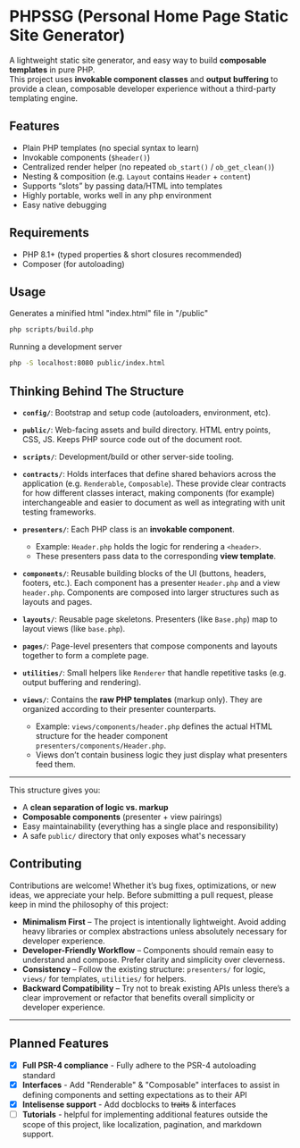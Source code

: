 # PHPSSG (Personal Home Page Static Site Generator)

A lightweight static site generator, and easy way to build **composable templates** in pure PHP.  
This project uses **invokable component classes** and **output buffering** to provide a clean, composable developer experience without a third-party templating engine.

## Features

- Plain PHP templates (no special syntax to learn)  
- Invokable components (`$header()`)  
- Centralized render helper (no repeated `ob_start()` / `ob_get_clean()`)  
- Nesting & composition (e.g. `Layout` contains `Header` + `content`)  
- Supports “slots” by passing data/HTML into templates  
- Highly portable, works well in any php environment
- Easy native debugging

## Requirements

- PHP 8.1+ (typed properties & short closures recommended)
- Composer (for autoloading)

## Usage

Generates a minified html "index.html" file in "/public" 
```bash
php scripts/build.php
```

Running a development server
```bash
php -S localhost:8080 public/index.html 
```

## Thinking Behind The Structure

- **`config/`**: Bootstrap and setup code (autoloaders, environment, etc).  

- **`public/`**: Web-facing assets and build directory. HTML entry points, CSS, JS. Keeps PHP source code out of the document root.  

- **`scripts/`**: Development/build or other server-side tooling.  

- **`contracts/`**: Holds interfaces that define shared behaviors across the application (e.g. `Renderable`, `Composable`).
These provide clear contracts for how different classes interact, making components (for example) interchangeable and easier to document as well as integrating with unit testing frameworks.

- **`presenters/`**: Each PHP class is an **invokable component**.  
  - Example: `Header.php` holds the logic for rendering a `<header>`.  
  - These presenters pass data to the corresponding **view template**.  

- **`components/`**: Reusable building blocks of the UI (buttons, headers, footers, etc.). Each component has a presenter `Header.php` and a view `header.php`. Components are composed into larger structures such as layouts and pages.  

- **`layouts/`**: Reusable page skeletons. Presenters (like `Base.php`) map to layout views (like `base.php`).  

- **`pages/`**: Page-level presenters that compose components and layouts together to form a complete page.  

- **`utilities/`**: Small helpers like `Renderer` that handle repetitive tasks (e.g. output buffering and rendering).  

- **`views/`**: Contains the **raw PHP templates** (markup only). They are organized according to their presenter counterparts.  
  - Example: `views/components/header.php` defines the actual HTML structure for the header component `presenters/components/Header.php`.  
  - Views don’t contain business logic they just display what presenters feed them.  

---

This structure gives you:
- A **clean separation of logic vs. markup**  
- **Composable components** (presenter + view pairings)  
- Easy maintainability (everything has a single place and responsibility)  
- A safe `public/` directory that only exposes what's necessary

## Contributing

Contributions are welcome! Whether it’s bug fixes, optimizations, or new ideas, we appreciate your help. Before submitting a pull request, please keep in mind the philosophy of this project:

- **Minimalism First** – The project is intentionally lightweight. Avoid adding heavy libraries or complex abstractions unless absolutely necessary for developer experience.  
- **Developer-Friendly Workflow** – Components should remain easy to understand and compose. Prefer clarity and simplicity over cleverness.  
- **Consistency** – Follow the existing structure: `presenters/` for logic, `views/` for templates, `utilities/` for helpers.  
- **Backward Compatibility** – Try not to break existing APIs unless there’s a clear improvement or refactor that benefits overall simplicity or developer experience.

---

## Planned Features
- [x] **Full PSR-4 compliance** - Fully adhere to the PSR-4 autoloading standard
- [x] **Interfaces** - Add "Renderable" & "Composable" interfaces to assist in defining components and setting expectations as to their API 
- [x] **Intelisense support** - Add docblocks to ~~traits~~ & interfaces
- [ ] **Tutorials** - helpful for implementing additional features outside the scope of this project, like localization, pagination, and markdown support.
